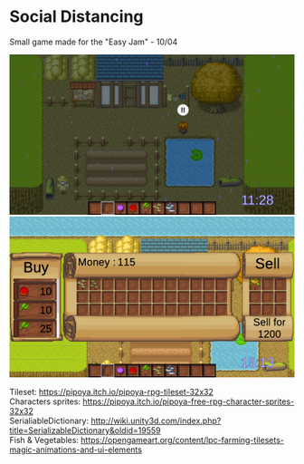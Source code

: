 # Social Distancing
Small game made for the "Easy Jam" - 10/04

![game](Screenshots/Game.PNG)
![game](Screenshots/UI.PNG)

Tileset: https://pipoya.itch.io/pipoya-rpg-tileset-32x32  
Characters sprites: https://pipoya.itch.io/pipoya-free-rpg-character-sprites-32x32  
SerialiableDictionary: http://wiki.unity3d.com/index.php?title=SerializableDictionary&oldid=19559  
Fish & Vegetables: https://opengameart.org/content/lpc-farming-tilesets-magic-animations-and-ui-elements  
